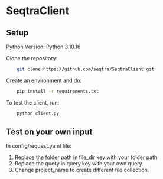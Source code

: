 # SeqtraClient
## Setup
Python Version: Python 3.10.16<br>

Clone the repository:
```bash
    git clone https://github.com/seqtra/SeqtraClient.git
```
Create an environment and do:
```bash
    pip install -r requirements.txt
```
To test the client, run:
```bash
    python client.py
```

## Test on your own input
In config/request.yaml file:
1. Replace the folder path in file_dir key with your folder path
2. Replace the query in query key with your own query
3. Change project_name to create different file collection.
